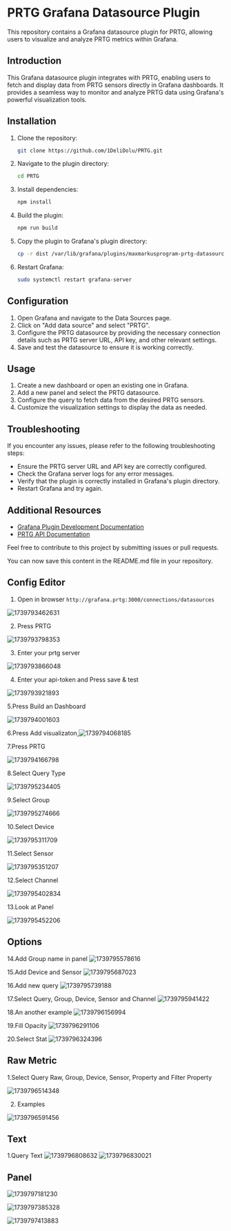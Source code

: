 # PRTG Grafana Datasource Plugin

This repository contains a Grafana datasource plugin for PRTG, allowing users to visualize and analyze PRTG metrics within Grafana.

## Introduction

This Grafana datasource plugin integrates with PRTG, enabling users to fetch and display data from PRTG sensors directly in Grafana dashboards. It provides a seamless way to monitor and analyze PRTG data using Grafana's powerful visualization tools.

## Installation

1. Clone the repository:
   ```sh
   git clone https://github.com/1DeliDolu/PRTG.git
   ```
2. Navigate to the plugin directory:
   ```sh
   cd PRTG
   ```
3. Install dependencies:
   ```sh
   npm install
   ```
4. Build the plugin:
   ```sh
   npm run build
   ```
5. Copy the plugin to Grafana's plugin directory:
   ```sh
   cp -r dist /var/lib/grafana/plugins/maxmarkusprogram-prtg-datasource
   ```
6. Restart Grafana:
   ```sh
   sudo systemctl restart grafana-server
   ```

## Configuration

1. Open Grafana and navigate to the Data Sources page.
2. Click on "Add data source" and select "PRTG".
3. Configure the PRTG datasource by providing the necessary connection details such as PRTG server URL, API key, and other relevant settings.
4. Save and test the datasource to ensure it is working correctly.

## Usage

1. Create a new dashboard or open an existing one in Grafana.
2. Add a new panel and select the PRTG datasource.
3. Configure the query to fetch data from the desired PRTG sensors.
4. Customize the visualization settings to display the data as needed.

## Troubleshooting

If you encounter any issues, please refer to the following troubleshooting steps:

- Ensure the PRTG server URL and API key are correctly configured.
- Check the Grafana server logs for any error messages.
- Verify that the plugin is correctly installed in Grafana's plugin directory.
- Restart Grafana and try again.

## Additional Resources

- [Grafana Plugin Development Documentation](https://grafana.com/developers/plugin-tools/)
- [PRTG API Documentation](https://www.paessler.com/manuals/prtg/api)

Feel free to contribute to this project by submitting issues or pull requests.

You can now save this content in the README.md file in your repository.

## Config Editor

1. Open in browser `http://grafana.prtg:3000/connections/datasources`

![1739793462631](image/README/1739793462631.png)

2. Press PRTG

  ![1739793798353](image/README/1739793798353.png)

3. Enter your prtg server 

![1739793866048](image/README/1739793866048.png)

4. Enter your api-token and Press save & test

  ![1739793921893](image/README/1739793921893.png)

5.Press Build an Dashboard


![1739794001603](image/README/1739794001603.png)

6.Press Add visualizaton[
]()
![1739794068185](image/README/1739794068185.png)

7.Press PRTG


![1739794166798](image/README/1739794166798.png)

8.Select Query Type


![1739795234405](image/README/1739795234405.png)

9.Select Group


![1739795274666](image/README/1739795274666.png)

10.Select Device


![1739795311709](image/README/1739795311709.png)

11.Select Sensor


![1739795351207](image/README/1739795351207.png)

12.Select Channel


![1739795402834](image/README/1739795402834.png)

13.Look at Panel

![1739795452206](image/README/1739795452206.png)



## Options

14.Add Group name in panel
![1739795578616](image/README/1739795578616.png)

15.Add Device and Sensor
![1739795687023](image/README/1739795687023.png)

16.Add new query
![1739795739188](image/README/1739795739188.png)

17.Select Query, Group, Device, Sensor and Channel
![1739795941422](image/README/1739795941422.png)

18.An another example
![1739796156994](image/README/1739796156994.png)

19.Fill Opacity
![1739796291106](image/README/1739796291106.png)

20.Select Stat
![1739796324396](image/README/1739796324396.png)



## Raw Metric

1.Select Query Raw, Group, Device, Sensor,  Property and Filter Property

  ![1739796514348](image/README/1739796514348.png)

2. Examples

  ![1739796591456](image/README/1739796591456.png)

## Text

1.Query Text
![1739796808632](image/README/1739796808632.png)
![1739796830021](image/README/1739796830021.png)

## Panel

![1739797181230](image/README/1739797181230.png)

![1739797385328](image/README/1739797385328.png)

![1739797413883](image/README/1739797413883.png)
